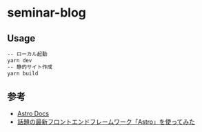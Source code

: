 # seminar-blog
## Usage
```bash
-- ローカル起動
yarn dev
-- 静的サイト作成
yarn build

```

## 参考
- [Astro Docs](https://docs.astro.build/ja/getting-started/)
- [話題の最新フロントエンドフレームワーク「Astro」を使ってみた](https://qiita.com/udayaan/items/24ecb2f5f4608fc1df4c)
